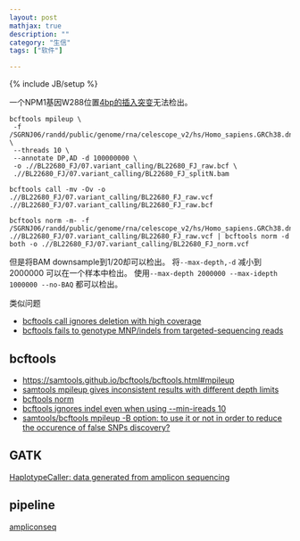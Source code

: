 ```yaml
---
layout: post
mathjax: true
description: ""
category: "生信"
tags: ["软件"]

---
```

{% include JB/setup %}

一个NPM1基因W288位置[4bp的插入突变](https://bioinfo.uth.edu/TSGene/gene_mutation.cgi?gene=4869)无法检出。

```
bcftools mpileup \
 -f /SGRNJ06/randd/public/genome/rna/celescope_v2/hs/Homo_sapiens.GRCh38.dna.primary_assembly.fa \
 --threads 10 \
 --annotate DP,AD -d 100000000 \
 -o .//BL22680_FJ/07.variant_calling/BL22680_FJ_raw.bcf \
 .//BL22680_FJ/07.variant_calling/BL22680_FJ_splitN.bam

bcftools call -mv -Ov -o .//BL22680_FJ/07.variant_calling/BL22680_FJ_raw.vcf .//BL22680_FJ/07.variant_calling/BL22680_FJ_raw.bcf

bcftools norm -m- -f /SGRNJ06/randd/public/genome/rna/celescope_v2/hs/Homo_sapiens.GRCh38.dna.primary_assembly.fa .//BL22680_FJ/07.variant_calling/BL22680_FJ_raw.vcf | bcftools norm -d both -o .//BL22680_FJ/07.variant_calling/BL22680_FJ_norm.vcf
```
但是将BAM downsample到1/20却可以检出。
将`--max-depth,-d` 减小到2000000 可以在一个样本中检出。
使用`--max-depth 2000000 --max-idepth 1000000 --no-BAQ` 都可以检出。

类似问题
- [bcftools call ignores deletion with high coverage](https://github.com/samtools/bcftools/issues/1459)
- [
bcftools fails to genotype MNP/indels from targeted-sequencing reads
](https://github.com/samtools/bcftools/issues/1706)

## bcftools
- <https://samtools.github.io/bcftools/bcftools.html#mpileup>
- [samtools mpileup gives inconsistent results with different depth limits](https://github.com/samtools/samtools/issues/619)
- [bcftools norm](https://github.com/samtools/bcftools/issues/1114)
- [bcftools ignores indel even when using --min-ireads 10](https://github.com/samtools/bcftools/issues/1809)
- [samtools/bcftools mpileup -B option: to use it or not in order to reduce the occurence of false SNPs discovery?](https://www.biostars.org/p/9466154/)


## GATK
[HaplotypeCaller: data generated from amplicon sequencing ](https://gatk.broadinstitute.org/hc/en-us/community/posts/360057582511-HaplotypeCaller-data-generated-from-amplicon-sequencing)

## pipeline
[ampliconseq](https://github.com/crukci-bioinformatics/ampliconseq?tab=readme-ov-file)
